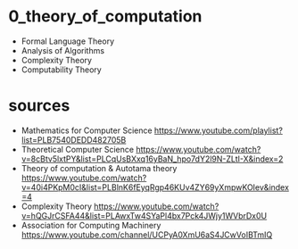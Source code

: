 # 0_theory_of_computation

* Formal Language Theory
* Analysis of Algorithms
* Complexity Theory
* Computability Theory
 

# sources
* Mathematics for Computer Science 
    https://www.youtube.com/playlist?list=PLB7540DEDD482705B
* Theoretical Computer Science
    https://www.youtube.com/watch?v=8cBtv5lxtPY&list=PLCqUsBXxq16yBaN_hpo7dY2l9N-ZLtI-X&index=2
* Theory of computation & Autotama theory
    https://www.youtube.com/watch?v=40i4PKpM0cI&list=PLBlnK6fEyqRgp46KUv4ZY69yXmpwKOIev&index=4
* Complexity Theory
    https://www.youtube.com/watch?v=hQGJrCSFA44&list=PLAwxTw4SYaPl4bx7Pck4JWjy1WVbrDx0U
* Association for Computing Machinery
    https://www.youtube.com/channel/UCPyA0XmU6aS4JCwVoIBTmIQ